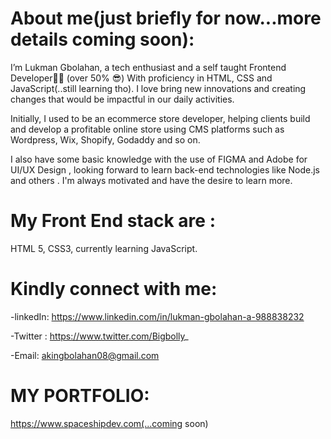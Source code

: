 # About me(just briefly for now...more details coming soon):
I’m Lukman Gbolahan, a tech enthusiast and a self taught Frontend Developer👨‍💻 (over 50% 😎) With proficiency in HTML, CSS and JavaScript(..still learning tho).
I love bring new innovations and creating changes that would be impactful in our daily activities. 

Initially, I used to be an ecommerce store developer, helping clients build and develop a profitable online store using CMS platforms such as Wordpress, Wix, Shopify, Godaddy and so on.

I also have some basic knowledge with the use of FIGMA and Adobe for UI/UX Design , looking forward to learn back-end technologies like Node.js and others . 
I'm always motivated and have the desire to learn more.

# My Front End stack are :
HTML 5, CSS3, currently learning JavaScript.


# Kindly connect with me:
-linkedIn: https://www.linkedin.com/in/lukman-gbolahan-a-988838232

-Twitter : https://www.twitter.com/Bigbolly_

-Email: akingbolahan08@gmail.com

# MY PORTFOLIO:
https://www.spaceshipdev.com(...coming soon)
